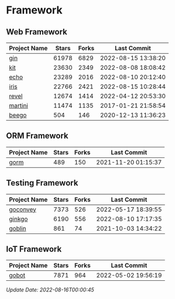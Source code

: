 # Framework

## Web Framework
| Project Name | Stars | Forks | Last Commit |
| ------------ | ----- | ----- | ----------- |
| [gin](https://github.com/gin-gonic/gin) | 61978 | 6829 | 2022-08-15 13:38:20 |
| [kit](https://github.com/go-kit/kit) | 23630 | 2349 | 2022-08-08 18:08:42 |
| [echo](https://github.com/labstack/echo) | 23289 | 2016 | 2022-08-10 20:12:40 |
| [iris](https://github.com/kataras/iris) | 22766 | 2421 | 2022-08-15 10:28:44 |
| [revel](https://github.com/revel/revel) | 12674 | 1414 | 2022-04-12 20:53:30 |
| [martini](https://github.com/go-martini/martini) | 11474 | 1135 | 2017-01-21 21:58:54 |
| [beego](https://github.com/astaxie/beego) | 504 | 146 | 2020-12-13 11:36:23 |

## ORM Framework
| Project Name | Stars | Forks | Last Commit |
| ------------ | ----- | ----- | ----------- |
| [gorm](https://github.com/jinzhu/gorm) | 489 | 150 | 2021-11-20 01:15:37 |

## Testing Framework
| Project Name | Stars | Forks | Last Commit |
| ------------ | ----- | ----- | ----------- |
| [goconvey](https://github.com/smartystreets/goconvey) | 7373 | 526 | 2022-05-17 18:39:55 |
| [ginkgo](https://github.com/onsi/ginkgo) | 6190 | 556 | 2022-08-10 17:17:35 |
| [goblin](https://github.com/franela/goblin) | 861 | 74 | 2021-10-03 14:34:22 |

## IoT Framework
| Project Name | Stars | Forks | Last Commit |
| ------------ | ----- | ----- | ----------- |
| [gobot](https://github.com/hybridgroup/gobot) | 7871 | 964 | 2022-05-02 19:56:19 |

*Update Date: 2022-08-16T00:00:45*